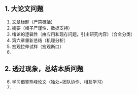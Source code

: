 ## 1. 大论文问题 
1. 文章标题（严禁概括）
2. 摘要（帽子严谨性、数据支持）
3. 绪论的逻辑性（由应用和现存问题，引出研究内容）（合金分类）
4. 第六章重新总结（机理分析）
5. 宏观拉伸试样（宏观断口）
6. 

## 2. 透过现象，总结本质问题 
6. 学习借鉴熊峰论文（独处+团队协作、相互学习）
7. 
